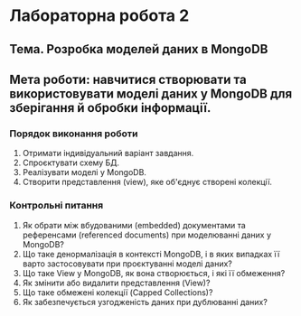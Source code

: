 # **Лабораторна робота 2**

## **Тема**. Розробка моделей даних в MongoDB

## **Мета роботи**: навчитися створювати та використовувати моделі даних у MongoDB для зберігання й обробки інформації.

### Порядок виконання роботи

1. Отримати індивідуальний варіант завдання.
2. Спроєктувати схему БД.
3. Реалізувати моделі у MongoDB.
4. Створити представлення (view), яке об'єднує створені колекції.


### Контрольні питання

1. Як обрати між вбудованими (embedded) документами та референсами (referenced documents) при моделюванні даних у MongoDB?
2. Що таке денормалізація в контексті MongoDB, і в яких випадках її варто застосовувати при проєктуванні моделі даних?
3. Що таке View у MongoDB, як вона створюється, і які її обмеження?
4. Як змінити або видалити представлення (View)?
5. Що таке обмежені колекції (Capped Collections)?
6. Як забезпечується узгодженість даних при дублюванні даних?
